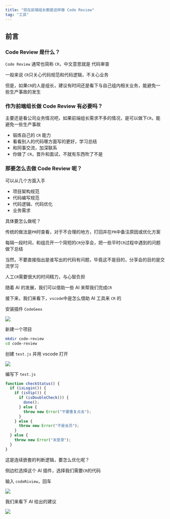 ```yaml
---
title: "现在前端组长都是这样做 Code Review"
tag: "工具"
---
```


## 前言

### Code Review 是什么？

`Code Review` 通常也简称 `CR`，中文意思就是 代码审查

一般来说 `CR`只关心代码规范和代码逻辑，不关心业务

但是，如果`CR`的人是组长，建议有时间还是看下与自己组内相关业务，能避免一些生产事故的发生

### 作为前端组长做 Code Review 有必要吗？

主要还是看公司业务情况吧，如果前端组长需求不多的情况，是可以做下`CR`，能避免一些生产事故

- 锻炼自己的 `CR` 能力
- 看看别人的代码哪方面写的更好，学习总结
- 和同事交流，加深联系
- 你做了 `CR`，晋升和面试，不就有东西吹了不是

### 那要怎么去做 Code Review 呢？

可以从几个方面入手

- 项目架构规范
- 代码编写规范
- 代码逻辑、代码优化
- 业务需求

具体要怎么做呢？

传统的做法是`PR`时查看，对于不合理的地方，打回并在`PR`中备注原因或优化方案

每隔一段时间，和组员开一个简短的`CR`分享会，把一些平时`CR`过程中遇到的问题做下总结

当然，不要直接指出是谁写出的代码有问题，毕竟这不是目的，分享会的目的是交流学习

人工`CR`需要很大的时间精力，与心智负担

随着 AI 的发展，我们可以借助一些 AI 来帮我们完成`CR`

接下来，我们来看下，`vscode`中是怎么借助 AI 工具来 `CR` 的

安装插件 `CodeGeex`

<img src="../imgs/86/08.webp" />

新建一个项目

```sh
mkdir code-review
cd code-review
```

创建 `test.js` 并用 vscode 打开

<img src="../imgs/86/09.webp" />

编写下 `test.js`

```js
function checkStatus() {
  if (isLogin()) {
    if (isVip()) {
      if (isDoubleCheck()) {
        done();
      } else {
        throw new Error("不要重复点击");
      }
    } else {
      throw new Error("不是会员");
    }
  } else {
    throw new Error("未登录");
  }
}
```

这是连续嵌套的判断逻辑，要怎么优化呢？

侧边栏选择这个 AI 插件，选择我们需要`CR`的代码

输入 `codeRiview`，回车

<img src="../imgs/86/01.gif" />

我们来看下 AI 给出的建议

<img src="../imgs/86/10.webp" />
